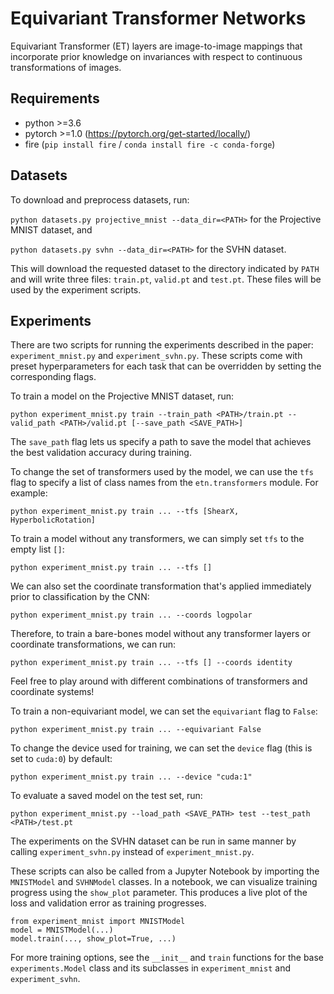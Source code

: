# Equivariant Transformer Networks

Equivariant Transformer (ET) layers are image-to-image mappings that incorporate prior knowledge on invariances with respect to continuous transformations of images.

## Requirements

- python >=3.6
- pytorch >=1.0 (https://pytorch.org/get-started/locally/)
- fire (`pip install fire` / `conda install fire -c conda-forge`)

## Datasets

To download and preprocess datasets, run:

`python datasets.py projective_mnist --data_dir=<PATH>` for the Projective MNIST dataset, and

`python datasets.py svhn --data_dir=<PATH>` for the SVHN dataset.

This will download the requested dataset to the directory indicated by `PATH` and will write three files: `train.pt`, `valid.pt` and `test.pt`.
These files will be used by the experiment scripts.

## Experiments

There are two scripts for running the experiments described in the paper: `experiment_mnist.py` and `experiment_svhn.py`.
These scripts come with preset hyperparameters for each task that can be overridden by setting the corresponding flags.

To train a model on the Projective MNIST dataset, run:

`python experiment_mnist.py train --train_path <PATH>/train.pt --valid_path <PATH>/valid.pt [--save_path <SAVE_PATH>]`

The `save_path` flag lets us specify a path to save the model that achieves the best validation accuracy during training.

To change the set of transformers used by the model, we can use the `tfs` flag to specify a list of class names from the `etn.transformers` module. For example:

`python experiment_mnist.py train ... --tfs [ShearX, HyperbolicRotation]`

To train a model without any transformers, we can simply set `tfs` to the empty list `[]`:

`python experiment_mnist.py train ... --tfs []`

We can also set the coordinate transformation that's applied immediately prior to classification by the CNN:

`python experiment_mnist.py train ... --coords logpolar`

Therefore, to train a bare-bones model without any transformer layers or coordinate transformations, we can run:

`python experiment_mnist.py train ... --tfs [] --coords identity`

Feel free to play around with different combinations of transformers and coordinate systems!

To train a non-equivariant model, we can set the `equivariant` flag to `False`:

`python experiment_mnist.py train ... --equivariant False`

To change the device used for training, we can set the `device` flag (this is set to `cuda:0`) by default:

`python experiment_mnist.py train ... --device "cuda:1"`

To evaluate a saved model on the test set, run:

`python experiment_mnist.py --load_path <SAVE_PATH> test --test_path <PATH>/test.pt`

The experiments on the SVHN dataset can be run in same manner by calling `experiment_svhn.py` instead of `experiment_mnist.py`.

These scripts can also be called from a Jupyter Notebook by importing the `MNISTModel` and `SVHNModel` classes.
In a notebook, we can visualize training progress using the `show_plot` parameter.
This produces a live plot of the loss and validation error as training progresses.

```
from experiment_mnist import MNISTModel
model = MNISTModel(...)
model.train(..., show_plot=True, ...)
```

For more training options, see the `__init__` and `train` functions for the base `experiments.Model` class and its subclasses in `experiment_mnist` and `experiment_svhn`.
